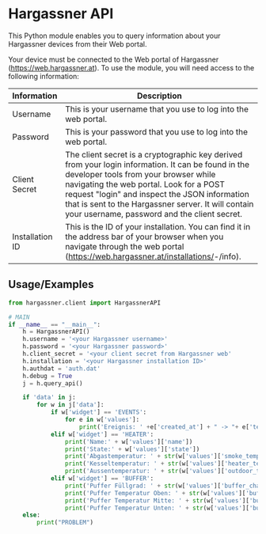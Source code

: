 
# Hargassner API

This Python module enables you to query information about your Hargassner devices from their Web portal.

Your device must be connected to the Web portal of Hargassner (https://web.hargassner.at). To use the module, you will
need access to the following information:

| Information     | Description                                                                                                                                                                                                                                                                                                                                    |
|-----------------|------------------------------------------------------------------------------------------------------------------------------------------------------------------------------------------------------------------------------------------------------------------------------------------------------------------------------------------------|
| Username        | This is your username that you use to log into the web portal.                                                                                                                                                                                                                                                                                 |
| Password        | This is your password that you use to log into the web portal.                                                                                                                                                                                                                                                                                 |
| Client Secret   | The client secret is a cryptographic key derived from your login information. It can be found in the developer tools from your browser while navigating the web portal. Look for a POST request "login" and inspect the JSON information that is sent to the Hargassner server. It will contain your username, password and the client secret. |
| Installation ID | This is the ID of your installation. You can find it in the address bar of your browser when you navigate through the web portal (https://web.hargassner.at/installations/<name>-<installation-id>/info).                                                                                                                                      |


## Usage/Examples

```python
from hargassner.client import HargassnerAPI

# MAIN
if __name__ == "__main__":
    h = HargassnerAPI()
    h.username = '<your Hargassner username>'
    h.password = '<your Hargassner password>'
    h.client_secret = '<your client secret from Hargassner web'
    h.installation = '<your Hargassner installation ID>'
    h.authdat = 'auth.dat'
    h.debug = True
    j = h.query_api()

    if 'data' in j:
        for w in j['data']:
            if w['widget'] == 'EVENTS':
                for e in w['values']:
                    print('Ereignis: ' +e['created_at'] + " -> "+ e['text'])
            elif w['widget'] == 'HEATER':
                print('Name:' + w['values']['name'])
                print('State:' + w['values']['state'])
                print('Abgastemperatur: ' + str(w['values']['smoke_temperature']))
                print('Kesseltemperatur: ' + str(w['values']['heater_temperature_current']))
                print('Aussentemperatur: ' + str(w['values']['outdoor_temperature']))
            elif w['widget'] == 'BUFFER':
                print('Puffer Füllgrad: ' + str(w['values']['buffer_charge']))
                print('Puffer Temperatur Oben: ' + str(w['values']['buffer_temperature_top']))
                print('Puffer Temperatur Mitte: ' + str(w['values']['buffer_temperature_center']))
                print('Puffer Temperatur Unten: ' + str(w['values']['buffer_temperature_bottom']))
    else:
        print("PROBLEM")

```

